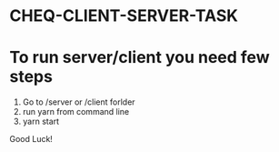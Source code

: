 # CHEQ-CLIENT-SERVER-TASK

# To run server/client you need few steps
1) Go to /server or /client forlder
2) run yarn from command line
3) yarn start

Good Luck!
